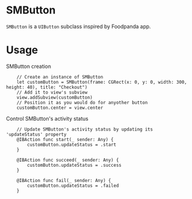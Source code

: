 # SMButton
`SMButton` is a `UIButton` subclass inspired by Foodpanda app.

# Usage
SMButton creation

        // Create an instance of SMButton
        let customButton = SMButton(frame: CGRect(x: 0, y: 0, width: 300, height: 40), title: "Checkout")
        // Add it to view's subview
        view.addSubview(customButton)
        // Position it as you would do for anyother button
        customButton.center = view.center
       
Control SMButton's activity status

        // Update SMButton's activity status by updating its 'updateStatus' property
        @IBAction func start(_ sender: Any) {
            customButton.updateStatus = .start
        }
    
        @IBAction func succeed(_ sender: Any) {
            customButton.updateStatus = .success
        }
    
        @IBAction func fail(_ sender: Any) {
            customButton.updateStatus = .failed
        }
